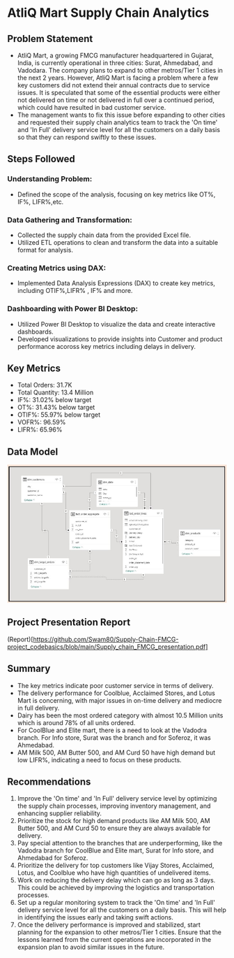 # AtliQ Mart Supply Chain Analytics

## Problem Statement

* AtliQ Mart, a growing FMCG manufacturer headquartered in Gujarat, India, is currently operational in three cities: Surat, Ahmedabad, and Vadodara. The company plans to expand to other metros/Tier 1 cities in the next 2 years. However, AtliQ Mart is facing a problem where a few key customers did not extend their annual contracts due to service issues. It is speculated that some of the essential products were either not delivered on time or not delivered in full over a continued period, which could have resulted in bad customer service.
* The management wants to fix this issue before expanding to other cities and requested their supply chain analytics team to track the 'On time' and 'In Full' delivery service level for all the customers on a daily basis so that they can respond swiftly to these issues.

## Steps Followed

### Understanding Problem:
* Defined the scope of the analysis, focusing on key metrics like OT%, IF%, LIFR%,etc.
### Data Gathering and Transformation:
* Collected the supply chain data from the provided Excel file.
* Utilized ETL operations to clean and transform the data into a suitable format for analysis.
### Creating Metrics using DAX:
* Implemented Data Analysis Expressions (DAX) to create key metrics, including OTIF%,LIFR% , IF% and more.
### Dashboarding with Power BI Desktop:
* Utilized Power BI Desktop to visualize the data and create interactive dashboards.
* Developed visualizations to provide insights into Customer and product performance acoross key metrics including delays in delivery.

## Key Metrics

- Total Orders: 31.7K
- Total Quantity: 13.4 Million
- IF%: 31.02% below target
- OT%: 31.43% below target
- OTIF%: 55.97% below target
- VOFR%: 96.59%
- LIFR%: 65.96%

## Data Model
![Image Alt text](/images/Data_Model_image)

## Project Presentation Report
(Report)[https://github.com/Swam80/Supply-Chain-FMCG-project_codebasics/blob/main/Supply_chain_FMCG_presentation.pdf]

## Summary

* The key metrics indicate poor customer service in terms of delivery.
* The delivery performance for Coolblue, Acclaimed Stores, and Lotus Mart is concerning, with major issues in on-time delivery and mediocre in full delivery.
* Dairy has been the most ordered category with almost 10.5 Million units which is around 78% of all units ordered.
* For CoolBlue and Elite mart, there is a need to look at the Vadodra branch. For Info store, Surat was the branch and for Soferoz, it was Ahmedabad.
*  AM Milk 500, AM Butter 500, and AM Curd 50 have high demand but low LIFR%, indicating a need to focus on these products.

## Recommendations

1. Improve the 'On time' and 'In Full' delivery service level by optimizing the supply chain processes, improving inventory management, and enhancing supplier reliability.
2. Prioritize the stock for high demand products like AM Milk 500, AM Butter 500, and AM Curd 50 to ensure they are always available for delivery.
3. Pay special attention to the branches that are underperforming, like the Vadodra branch for CoolBlue and Elite mart, Surat for Info store, and Ahmedabad for Soferoz.
4. Prioritize the delivery for top customers like Vijay Stores, Acclaimed, Lotus, and Coolblue who have high quantities of undelivered items.
5. Work on reducing the delivery delay which can go as long as 3 days. This could be achieved by improving the logistics and transportation processes.
6. Set up a regular monitoring system to track the 'On time' and 'In Full' delivery service level for all the customers on a daily basis. This will help in identifying the issues early and taking swift actions.
7. Once the delivery performance is improved and stabilized, start planning for the expansion to other metros/Tier 1 cities. Ensure that the lessons learned from the current operations are incorporated in the expansion plan to avoid similar issues in the future.
